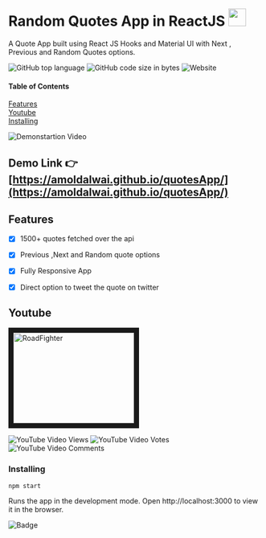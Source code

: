 



# Random Quotes  App in ReactJS    <img src="https://emojis.slackmojis.com/emojis/images/1471045860/877/movie.gif?1471045860"  width="35" height="35" />

A  Quote App built using React JS Hooks and Material UI with Next , Previous and Random Quotes options.


![GitHub top language](https://img.shields.io/github/languages/top/amoldalwai/quotesApp?style=plastic)
![GitHub code size in bytes](https://img.shields.io/github/languages/code-size/amoldalwai/quotesApp?style=plastic)
![Website](https://img.shields.io/website?style=plastic&url=https%3A%2F%2Famoldalwai.github.io%2FquotesApp%2F)

#### Table of Contents  
[Features](#Features)  
[Youtube](#Youtube)\
[Installing](#Installing)


![Demonstartion Video](https://j.gifs.com/P7xjW1.gif)


## Demo Link :point_right: [https://amoldalwai.github.io/quotesApp/](https://amoldalwai.github.io/quotesApp/)




## Features 

- [x] 1500+ quotes fetched over the api
- [x] Previous ,Next and Random quote options
- [x] Fully Responsive App
- [x] Direct option to tweet the quote on twitter





## Youtube

<a href="http://www.youtube.com/watch?feature=player_embedded&v=5Cj1k3-vf4w
" target="_blank"><img src="http://img.youtube.com/vi/5Cj1k3-vf4w/0.jpg" 
alt="RoadFighter " width="240" height="180" border="10" /></a>

![YouTube Video Views](https://img.shields.io/youtube/views/5Cj1k3-vf4w?style=plastic)
![YouTube Video Votes](https://img.shields.io/youtube/likes/5Cj1k3-vf4w?style=social&withDislikes)
![YouTube Video Comments](https://img.shields.io/youtube/comments/5Cj1k3-vf4w?style=social)


### Installing

```
npm start
```
Runs the app in the development mode.
Open http://localhost:3000 to view it in the browser.

![Badge](https://img.shields.io/badge/Made%20by-Amol%20Dalwai-red?style=for-the-badge)

